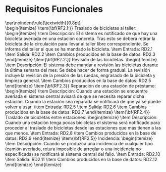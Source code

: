 # Requisitos Funcionales
\par\noindent\rule{\textwidth}{0.8pt}  
\begin{itemize}
  \item{\bf{RF2.1:}} Traslado de bicicletas al taller:  
    \begin{itemize}
      \item Descripción: El sistema es notificado de que hay una bicicleta averiada en una estación concreta. Tras esto se deberá retirar la bicicleta de la circulación para llevar al taller libre correspondiente. Se informa del taller al que se ha mandado la bicicleta.
      \item Entrada: RD2.1
      \item Salida: RD2.2
      \item Cambios producidos en la base de datos: RD2.3
    \end{itemize}
  \item{\bf{RF2.2:}} Revisión de las bicicletas.
    \begin{itemize}
      \item Descripción: El sistema debe mandar a revisión las bicicletas durante la última semana del mes. Se debe hacer de forma gradual. La revisión incluye la revisión de la presión de las ruedas, engrasado de la bicicleta y limpieza general.
      \item Cambios producidos en la base de datos: RD2.5
    \end{itemize}
  \item{\bf{RF2.3}} Reparación de una estación de préstamo:
    \begin{itemize}
      \item Descripción: Cuando una estación se encuentre averiada el sistema central avisará de que se necesita reparar dicha estación. Cuando la estación sea reparada se notificará de que ya se puede volver a usar.
      \item Entrada: RD2.5
      \item Salida: RD2.6
      \item Cambios producidos en la base de datos: RD2.7
    \end{itemize}
  \item{\bf{RF2.4}} Traslado de bicicletas entre estaciones:
    \begin{itemize}
      \item Descripción: Cuando una estación tenga pocas bicicletas el sistema será notificado para proceder al traslado de bicicletas desde las estaciones que más tienen a las que menos.
      \item Entrada: RD2.8
      \item Cambios producidos en la base de datos: RD2.9
    \end{itemize}
  \item{\bf{RF2.5}} Incidencia:
    \begin{itemize}
      \item Descripción: Cuando se produzca una incidencia de cualquier tipo (camión averiado, rotura imposible de arreglar o una incidencia no especificada) se notificará al sistema central del fallo.
      \item Entrada: RD2.10
      \item Salida: RD2.11
      \item Cambios producidos en la base de datos: RD2.12
    \end{itemize}
\end{itemize}
